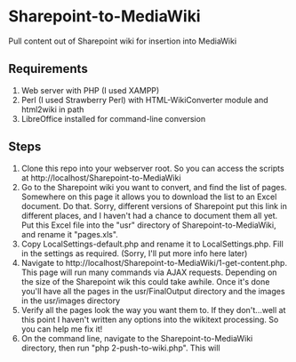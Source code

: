 Sharepoint-to-MediaWiki
=======================

Pull content out of Sharepoint wiki for insertion into MediaWiki

## Requirements
1. Web server with PHP (I used XAMPP)
2. Perl (I used Strawberry Perl) with HTML-WikiConverter module and html2wiki in path
3. LibreOffice installed for command-line conversion

## Steps

1. Clone this repo into your webserver root. So you can access the scripts at http://localhost/Sharepoint-to-MediaWiki
2. Go to the Sharepoint wiki you want to convert, and find the list of pages. Somewhere on this page it allows you to download the list to an Excel document. Do that. Sorry, different versions of Sharepoint put this link in different places, and I haven't had a chance to document them all yet. Put this Excel file into the "usr" directory of Sharepoint-to-MediaWiki, and rename it "pages.xls".
3. Copy LocalSettings-default.php and rename it to LocalSettings.php. Fill in the settings as required. (Sorry, I'll put more info here later)
4. Navigate to http://localhost/Sharepoint-to-MediaWiki/1-get-content.php. This page will run many commands via AJAX requests. Depending on the size of the Sharepoint wik this could take awhile. Once it's done you'll have all the pages in the usr/FinalOutput directory and the images in the usr/images directory
5. Verify all the pages look the way you want them to. If they don't...well at this point I haven't written any options into the wikitext processing. So you can help me fix it!
6. On the command line, navigate to the Sharepoint-to-MediaWiki directory, then run "php 2-push-to-wiki.php". This will 
